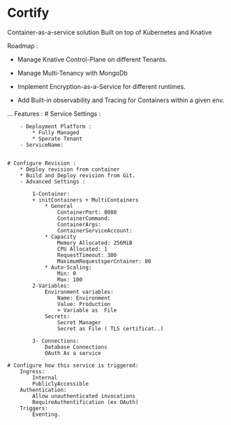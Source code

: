 # Cortify
Container-as-a-service solution Built on top of Kubernetes and Knative



Roadmap :

* Manage Knative Control-Plane on different Tenants.
* Manage Multi-Tenancy with MongoDb
* Implement Encryption-as-a-Service for different runtimes.

* Add Built-in  observability and Tracing for Containers within a given env.

... 
Features :
    # Service Settings :
        
        - Deployment Platform :
            * Fully Managed
            * Sperate Tenant
        - ServiceName:


    # Configure Revision :
        * Deploy revision from container
        * Build and Deploy revision from Git.
        - Advanced Settings : 

            1-Container:    
            + initContainers + MultiContainers
                * General
                    ContainerPort: 8080
                    ContainerCommand: 
                    ContainerArgs:
                    ContainerServiceAccount:
                * Capacity
                    Memory Allocated: 256MiB
                    CPU Allocated: 1
                    RequestTimeout: 300
                    MaximumRequestsperCntainer: 80
                * Auto-Scaling:
                    Min: 0
                    Max: 100
            2-Variables:
                Environment variables:
                    Name: Environment
                    Value: Production
                    + Variable as  File
                Secrets: 
                    Secret Manager
                    Secret as File ( TLS certificat..)

            3- Connections:   
                Database Connections
                OAuth As a service

    # Configure how this service is triggered:
        Ingress:
            Internal
            PubliclyAccessible
        Authentication:
            Allow unauthenticated invocations
            RequireAuthentification (ex OAuth)
        Triggers:
            Eventing.
